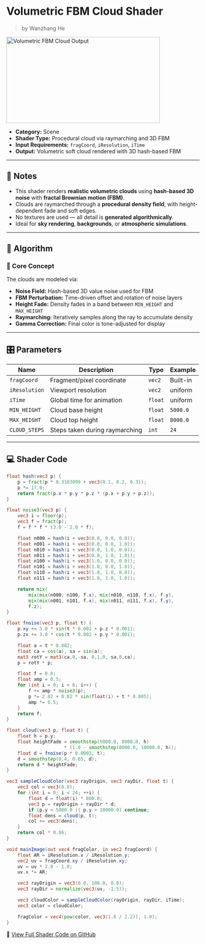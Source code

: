 <div class="container">
    <h1 class="main-heading">Volumetric FBM Cloud Shader</h1>
    <blockquote class="author">by Wanzhang He</blockquote>
</div>

<img src="../../../static/images/images4Shaders/cloud_fbm.png" alt="Volumetric FBM Cloud Output" width="400" height="225">

- **Category:** Scene  
- **Shader Type:** Procedural cloud via raymarching and 3D FBM  
- **Input Requirements:** `fragCoord`, `iResolution`, `iTime`  
- **Output:** Volumetric soft cloud rendered with 3D hash-based FBM

---

## 📌 Notes

- This shader renders **realistic volumetric clouds** using **hash-based 3D noise** with **fractal Brownian motion (FBM)**.
- Clouds are raymarched through a **procedural density field**, with height-dependent fade and soft edges.
- No textures are used — all detail is **generated algorithmically**.
- Ideal for **sky rendering**, **backgrounds**, or **atmospheric simulations**.

---

## 🧠 Algorithm

### 🔷 Core Concept

The clouds are modeled via:

- **Noise Field:** Hash-based 3D value noise used for FBM
- **FBM Perturbation:** Time-driven offset and rotation of noise layers
- **Height Fade:** Density fades in a band between `MIN_HEIGHT` and `MAX_HEIGHT`
- **Raymarching:** Iteratively samples along the ray to accumulate density
- **Gamma Correction:** Final color is tone-adjusted for display

---

## 🎛️ Parameters

| Name          | Description                              | Type     | Example            |
|---------------|------------------------------------------|----------|---------------------|
| `fragCoord`   | Fragment/pixel coordinate                | `vec2`   | Built-in            |
| `iResolution` | Viewport resolution                      | `vec2`   | uniform             |
| `iTime`       | Global time for animation                | `float`  | uniform             |
| `MIN_HEIGHT`  | Cloud base height                        | `float`  | `5000.0`            |
| `MAX_HEIGHT`  | Cloud top height                         | `float`  | `8000.0`            |
| `CLOUD_STEPS` | Steps taken during raymarching           | `int`    | `24`                |

---

## 💻 Shader Code

```glsl
float hash(vec3 p) {
    p = fract(p * 0.3183099 + vec3(0.1, 0.2, 0.3));
    p *= 17.0;
    return fract(p.x * p.y * p.z * (p.x + p.y + p.z));
}

float noise3(vec3 p) {
    vec3 i = floor(p);
    vec3 f = fract(p);
    f = f * f * (3.0 - 2.0 * f);

    float n000 = hash(i + vec3(0.0, 0.0, 0.0));
    float n001 = hash(i + vec3(0.0, 0.0, 1.0));
    float n010 = hash(i + vec3(0.0, 1.0, 0.0));
    float n011 = hash(i + vec3(0.0, 1.0, 1.0));
    float n100 = hash(i + vec3(1.0, 0.0, 0.0));
    float n101 = hash(i + vec3(1.0, 0.0, 1.0));
    float n110 = hash(i + vec3(1.0, 1.0, 0.0));
    float n111 = hash(i + vec3(1.0, 1.0, 1.0));

    return mix(
        mix(mix(n000, n100, f.x), mix(n010, n110, f.x), f.y),
        mix(mix(n001, n101, f.x), mix(n011, n111, f.x), f.y),
        f.z);
}

float fnoise(vec3 p, float t) {
    p.xy += 3.0 * sin(t * 0.002 + p.z * 0.001);
    p.zx += 3.0 * cos(t * 0.002 + p.y * 0.001);

    float a = t * 0.002;
    float ca = cos(a), sa = sin(a);
    mat3 rotY = mat3(ca,0,-sa, 0,1,0, sa,0,ca);
    p = rotY * p;

    float f = 0.0;
    float amp = 0.5;
    for (int i = 0; i < 6; i++) {
        f += amp * noise3(p);
        p *= 2.02 + 0.02 * sin(float(i) + t * 0.005);
        amp *= 0.5;
    }
    return f;
}

float cloud(vec3 p, float t) {
    float h = p.y;
    float heightFade = smoothstep(5000.0, 8000.0, h)
                     * (1.0 - smoothstep(8000.0, 10000.0, h));
    float d = fnoise(p * 0.0003, t);
    d = smoothstep(0.4, 0.65, d);
    return d * heightFade;
}

vec3 sampleCloudColor(vec3 rayOrigin, vec3 rayDir, float t) {
    vec3 col = vec3(0.0);
    for (int i = 0; i < 24; ++i) {
        float d = float(i) * 800.0;
        vec3 p = rayOrigin + rayDir * d;
        if (p.y < 5000.0 || p.y > 10000.0) continue;
        float dens = cloud(p, t);
        col += vec3(dens);
    }
    return col * 0.06;
}

void mainImage(out vec4 fragColor, in vec2 fragCoord) {
    float AR = iResolution.x / iResolution.y;
    vec2 uv = fragCoord.xy / iResolution.xy;
    uv = uv * 2.0 - 1.0;
    uv.x *= AR;

    vec3 rayOrigin = vec3(0.0, 100.0, 0.0);
    vec3 rayDir = normalize(vec3(uv, -1.5));

    vec3 cloudColor = sampleCloudColor(rayOrigin, rayDir, iTime);
    vec3 color = cloudColor;

    fragColor = vec4(pow(color, vec3(1.0 / 2.2)), 1.0);
}
```
🔗 [View Full Shader Code on GitHub](https://github.com/friedaxvictoria/procedural_shader_framework/blob/main/shaders/shaders/scenes/cloud_fbm.glsl)
